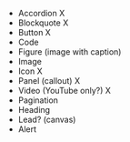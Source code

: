 - Accordion X
- Blockquote X
- Button X
- Code
- Figure (image with caption)
- Image
- Icon X
- Panel (callout) X
- Video (YouTube only?) X
- Pagination
- Heading
- Lead? (canvas)
- Alert
